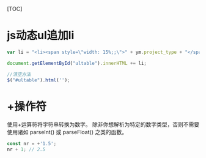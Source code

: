 [TOC]

# js动态ul追加li
```javascript
var li = "<li><span style=\"width: 15%;;\">" + ym.project_type + "</span>\n”;

document.getElementById("ultable").innerHTML += li;

//清空方法
$("#ultable").html('');
```

# +操作符
使用+运算符将字符串转换为数字。 除非你想解析为特定的数字类型，否则不需要使用诸如 parseInt() 或 parseFloat() 之类的函数。

```javascript
const nr = +'1.5';
nr + 1; // 2.5
```